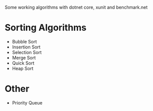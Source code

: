 Some working algorithms with dotnet core, xunit and benchmark.net
# Sorting Algorithms
* Bubble Sort
* Insertion Sort
* Selection Sort
* Merge Sort
* Quick Sort
* Heap Sort

# Other
* Priority Queue